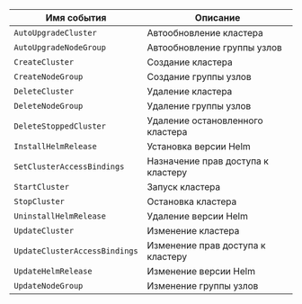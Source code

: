 Имя события | Описание
--- | ---
`AutoUpgradeCluster` | Автообновление кластера
`AutoUpgradeNodeGroup` | Автообновление группы узлов
`CreateCluster` | Создание кластера
`CreateNodeGroup` | Создание группы узлов
`DeleteCluster` | Удаление кластера
`DeleteNodeGroup` | Удаление группы узлов
`DeleteStoppedCluster` | Удаление остановленного кластера
`InstallHelmRelease` | Установка версии Helm
`SetClusterAccessBindings` | Назначение прав доступа к кластеру
`StartCluster` | Запуск кластера
`StopCluster` | Остановка кластера
`UninstallHelmRelease` | Удаление версии Helm
`UpdateCluster` | Изменение кластера
`UpdateClusterAccessBindings` | Изменение прав доступа к кластеру
`UpdateHelmRelease` | Изменение версии Helm
`UpdateNodeGroup` | Изменение группы узлов
